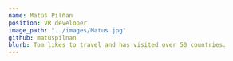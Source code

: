 ```yaml
---
name: Matúš Pilňan
position: VR developer
image_path: "../images/Matus.jpg"
github: matuspilnan
blurb: Tom likes to travel and has visited over 50 countries.
---
```

